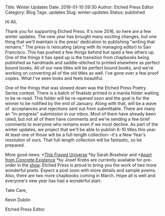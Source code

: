 Title: Winter Updates
Date: 2016-01-10 09:30
Author: Etched Press Editor
Category: Blog
Tags: updates
Slug: winter-updates
Status: published

Hi All,

Thank you for supporting Etched Press. It's now 2016, so here are a few winter updates. The new year has brought many exciting changes, but one thing that we'll maintain is the press' dedication to publishing "writing that remains." The press is relocating (along with its managing editor) to San Francisco. This has pushed a few things behind but sped a few others up. One of the things it has sped up is the transition from chapbooks being published as handmade and saddle-stitched to printed elsewhere as perfect bound books. All of our new titles will be perfect bound books, and we're working on converting all of the old titles as well. I've gone over a few proof copies. What I've seen looks and feels beautiful.

One of the things that was slowed down was the Etched Press Poetry Series contest. There is a batch of finalists printed in a manila folder waiting to be re-read. This folder will be re-opened soon and the goal is for the winner to be notified by the end of January. Along with that, will be a wave of  acceptances and rejections sent out from submittable. There are many an "in-progress" submission in our inbox. Most of them have already been rated, but not all of them have comments and we're sending a few brief comments to everyone who remains even if we must decline. As part of the winter updates, we project that we'll be able to publish 6-10 titles this year. At least one of those will be a full-length collection--it's a New Year's resolution of ours. That full-length collection will be fantastic, so be prepared.

More good news: *[This Frayed Universe](http://etchedpress.com/product/sarah-brashear-frayed/) *by Sarah Brashear and *[Apart from Concrete Existence](http://etchedpress.com/product/josef-krebs-concrete/) *by Josef Krebs are currently available for pre-order in the [shop](http://etchedpress.com/shop/). Etched Press is proud to bring you the work of two more wonderful poets. Expect a post soon with more details and sample poems. Also, there are two more chapbooks coming in March. Hope all is well and everyone's new year has had a wonderful start.

Take Care,

Kevin Dublin

Etched Press Editor
